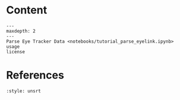 ```{include} about.md
```

# Content
```{toctree}
---
maxdepth: 2
---
Parse Eye Tracker Data <notebooks/tutorial_parse_eyelink.ipynb>
usage
license
```

# References
```{bibliography}
:style: unsrt
```
